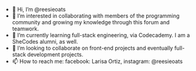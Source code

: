- 👋 Hi, I’m @reesieoats
- 👀 I’m interested in collaborating with members of the programming community and growing my knowledge through this forum and teamwork.
- 🌱 I’m currently learning full-stack engineering, via Codecademy. I am a SheCodes alumni, as well.
- 💞️ I’m looking to collaborate on front-end projects and eventually full-stack development projects.
- 📫 How to reach me: facebook: Larisa Ortiz, instagram: @reesieoats
